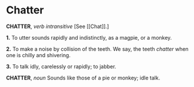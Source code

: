 # Chatter

**CHATTER**, _verb intransitive_ \[See [[Chat]].\]

**1.** To utter sounds rapidly and indistinctly, as a magpie, or a monkey.

**2.** To make a noise by collision of the teeth. We say, the teeth _chatter_ when one is chilly and shivering.

**3.** To talk idly, carelessly or rapidly; to jabber.

**CHATTER**, _noun_ Sounds like those of a pie or monkey; idle talk.